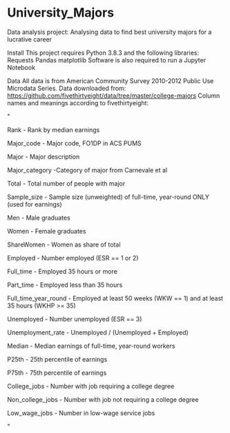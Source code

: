 # University_Majors
Data analysis project: Analysing data to find best university majors for a lucrative career

Install
This project requires Python 3.8.3 and the following libraries:
Requests
Pandas
matplotlib
Software is also required to run a Jupyter Notebook

Data
All data is from American Community Survey 2010-2012 Public Use Microdata Series.
Data downloaded from: https://github.com/fivethirtyeight/data/tree/master/college-majors
Column names and meanings according to fivethirtyeight:

"

Rank - Rank by median earnings

Major_code - Major code, FO1DP in ACS PUMS

Major -	Major description

Major_category -Category of major from Carnevale et al

Total -	Total number of people with major

Sample_size - Sample size (unweighted) of full-time, year-round ONLY (used for earnings)

Men	- Male graduates

Women	- Female graduates

ShareWomen	- Women as share of total

Employed	- Number employed (ESR == 1 or 2)

Full_time	- Employed 35 hours or more

Part_time	- Employed less than 35 hours

Full_time_year_round	- Employed at least 50 weeks (WKW == 1) and at least 35 hours (WKHP >= 35)

Unemployed	- Number unemployed (ESR == 3)

Unemployment_rate - 	Unemployed / (Unemployed + Employed)

Median	- Median earnings of full-time, year-round workers

P25th	- 25th percentile of earnings

P75th	- 75th percentile of earnings

College_jobs	- Number with job requiring a college degree

Non_college_jobs	- Number with job not requiring a college degree

Low_wage_jobs	- Number in low-wage service jobs

"
